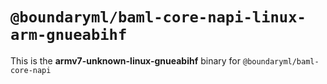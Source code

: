 # `@boundaryml/baml-core-napi-linux-arm-gnueabihf`

This is the **armv7-unknown-linux-gnueabihf** binary for `@boundaryml/baml-core-napi`
